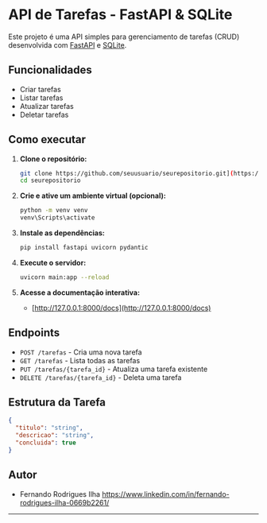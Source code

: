# API de Tarefas - FastAPI & SQLite

Este projeto é uma API simples para gerenciamento de tarefas (CRUD) desenvolvida com [FastAPI](https://fastapi.tiangolo.com/) e [SQLite](https://www.sqlite.org/index.html).

## Funcionalidades

- Criar tarefas
- Listar tarefas
- Atualizar tarefas
- Deletar tarefas

## Como executar

1. **Clone o repositório:**
   ```bash
   git clone https://github.com/seuusuario/seurepositorio.git](https://github.com/FernandoIlha/fastapi-todo-api
   cd seurepositorio
   ```

2. **Crie e ative um ambiente virtual (opcional):**
   ```bash
   python -m venv venv
   venv\Scripts\activate
   ```

3. **Instale as dependências:**
   ```bash
   pip install fastapi uvicorn pydantic
   ```

4. **Execute o servidor:**
   ```bash
   uvicorn main:app --reload
   ```

5. **Acesse a documentação interativa:**
   - [http://127.0.0.1:8000/docs](http://127.0.0.1:8000/docs)

## Endpoints

- `POST /tarefas` - Cria uma nova tarefa
- `GET /tarefas` - Lista todas as tarefas
- `PUT /tarefas/{tarefa_id}` - Atualiza uma tarefa existente
- `DELETE /tarefas/{tarefa_id}` - Deleta uma tarefa

## Estrutura da Tarefa

```json
{
  "titulo": "string",
  "descricao": "string",
  "concluida": true
}
```

## Autor

- Fernando Rodrigues Ilha https://www.linkedin.com/in/fernando-rodrigues-ilha-0669b2261/
---

